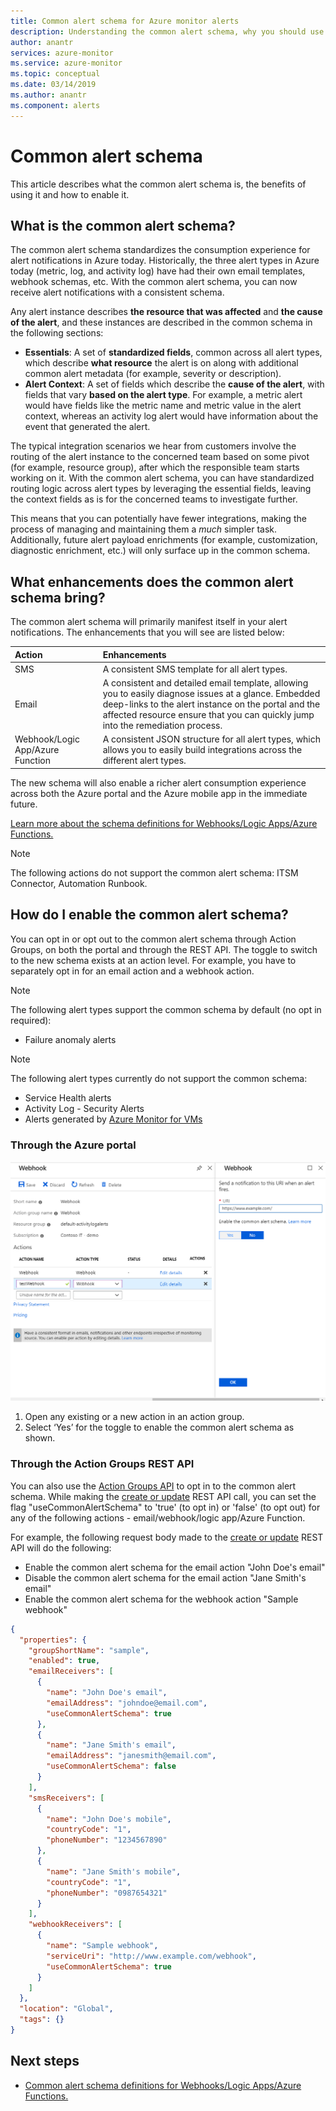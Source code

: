 ```yaml
---
title: Common alert schema for Azure monitor alerts
description: Understanding the common alert schema, why you should use it and how to enable it
author: anantr
services: azure-monitor
ms.service: azure-monitor
ms.topic: conceptual
ms.date: 03/14/2019
ms.author: anantr
ms.component: alerts
---
```



# Common alert schema

This article describes what the common alert schema is, the benefits of using it and how to enable it.

## What is the common alert schema?

The common alert schema standardizes the consumption experience for alert notifications in Azure today. Historically, the three alert types in Azure today (metric, log, and activity log) have had their own email templates, webhook schemas, etc. With the common alert schema, you can now receive alert notifications with a consistent schema.

Any alert instance describes **the resource that was affected** and **the cause of the alert**, and these instances are described in the common schema in the following sections:
* **Essentials**: A set of **standardized fields**, common across all alert types, which describe **what resource** the alert is on along with additional common alert metadata (for example, severity or description). 
* **Alert Context**: A set of fields which describe the **cause of the alert**, with fields that vary **based on the alert type**. For example, a metric alert would have fields like the metric name and metric value in the alert context, whereas an activity log alert would have information about the event that generated the alert. 

The typical integration scenarios we hear from customers involve the routing of the alert instance to the concerned team based on some pivot (for example, resource group), after which the responsible team starts working on it. With the common alert schema, you can have standardized routing logic across alert types by leveraging the essential fields, leaving the context fields as is for the concerned teams to investigate further.

This means that you can potentially have fewer integrations, making the process of managing and maintaining them a _much_ simpler task. Additionally, future alert payload enrichments (for example, customization, diagnostic enrichment, etc.) will only surface up in the common schema.

## What enhancements does the common alert schema bring?

The common alert schema will primarily manifest itself in your alert notifications. The enhancements that you will see are listed below:

| Action | Enhancements|
|:---|:---|
| SMS | A consistent SMS template for all alert types. |
| Email | A consistent and detailed email template, allowing you to easily diagnose issues at a glance. Embedded deep-links to the alert instance on the portal and the affected resource ensure that you can quickly jump into the remediation process. |
| Webhook/Logic App/Azure Function | A consistent JSON structure for all alert types, which allows you to easily build integrations across the different alert types. |

The new schema will also enable a richer alert consumption experience across both the Azure portal and the Azure mobile app in the immediate future. 

[Learn more about the schema definitions for Webhooks/Logic Apps/Azure Functions.](https://aka.ms/commonAlertSchemaDefinitions)

> [!NOTE]
> The following actions do not support the common alert schema: ITSM Connector, Automation Runbook.

## How do I enable the common alert schema?

You can opt in or opt out to the common alert schema through Action Groups, on both the portal and through the REST API. The toggle to switch to the new schema exists at an action level. For example, you have to separately opt in for an email action and a webhook action.

> [!NOTE]
> The following alert types support the common schema by default (no opt in required):
> * Failure anomaly alerts

> [!NOTE]
> The following alert types currently do not support the common schema:
> * Service Health alerts
> * Activity Log - Security Alerts
> * Alerts generated by [Azure Monitor for VMs](https://docs.microsoft.com/azure/azure-monitor/insights/vminsights-overview)

### Through the Azure portal

![Common alert schema opt in](media/alerts-common-schema/portal-optin.png)

1. Open any existing or a new action in an action group. 
1. Select ‘Yes’ for the toggle to enable the common alert schema as shown.

### Through the Action Groups REST API

You can also use the [Action Groups API](https://docs.microsoft.com/rest/api/monitor/actiongroups) to opt in to the common alert schema. While making the [create or update](https://docs.microsoft.com/rest/api/monitor/actiongroups/createorupdate) REST API call, you can set the flag "useCommonAlertSchema" to 'true' (to opt in) or 'false' (to opt out) for any of the following actions - email/webhook/logic app/Azure Function.

For example, the following request body made to the [create or update](https://docs.microsoft.com/rest/api/monitor/actiongroups/createorupdate) REST API will do the following:

* Enable the common alert schema for the email action "John Doe's email"
* Disable the common alert schema for the email action "Jane Smith's email"
* Enable the common alert schema for the webhook action "Sample webhook"

```json
{
  "properties": {
    "groupShortName": "sample",
    "enabled": true,
    "emailReceivers": [
      {
        "name": "John Doe's email",
        "emailAddress": "johndoe@email.com",
        "useCommonAlertSchema": true
      },
      {
        "name": "Jane Smith's email",
        "emailAddress": "janesmith@email.com",
        "useCommonAlertSchema": false
      }
    ],
    "smsReceivers": [
      {
        "name": "John Doe's mobile",
        "countryCode": "1",
        "phoneNumber": "1234567890"
      },
      {
        "name": "Jane Smith's mobile",
        "countryCode": "1",
        "phoneNumber": "0987654321"
      }
    ],
    "webhookReceivers": [
      {
        "name": "Sample webhook",
        "serviceUri": "http://www.example.com/webhook",
        "useCommonAlertSchema": true
      }
    ]
  },
  "location": "Global",
  "tags": {}
}
```





## Next steps

- [Common alert schema definitions for Webhooks/Logic Apps/Azure Functions.](https://aka.ms/commonAlertSchemaDefinitions)



